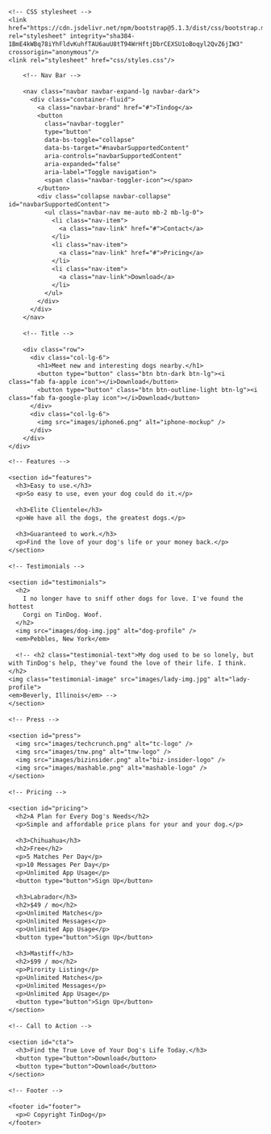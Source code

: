 <!DOCTYPE html>
<html>
  <head>
    <meta charset="utf-8" />
    <title>TinDog</title>

    <!-- Google Fonts -->
    <link rel="preconnect" href="https://fonts.googleapis.com"/>
    <link rel="preconnect" href="https://fonts.gstatic.com" crossorigin />
    <link href="https://fonts.googleapis.com/css2?family=Montserrat:wght@100;400;900&family=Ubuntu&display=swap" rel="stylesheet"/>

    <!-- Font Awesome -->
    <script src="https://kit.fontawesome.com/8bf0502cfe.js" crossorigin="anonymous"></script>

     <!-- Bootstrap -->
    <script src="https://cdn.jsdelivr.net/npm/bootstrap@5.1.3/dist/js/bootstrap.bundle.min.js" integrity="sha384-ka7Sk0Gln4gmtz2MlQnikT1wXgYsOg+OMhuP+IlRH9sENBO0LRn5q+8nbTov4+1p" crossorigin="anonymous"></script>
    
    <!-- CSS stylesheet -->
    <link href="https://cdn.jsdelivr.net/npm/bootstrap@5.1.3/dist/css/bootstrap.min.css" rel="stylesheet" integrity="sha384-1BmE4kWBq78iYhFldvKuhfTAU6auU8tT94WrHftjDbrCEXSU1oBoqyl2QvZ6jIW3" crossorigin="anonymous"/>
    <link rel="stylesheet" href="css/styles.css"/>  
  </head>

  <body>
    <section id="title">
    <div class="container-fluid">

        <!-- Nav Bar -->

        <nav class="navbar navbar-expand-lg navbar-dark">
          <div class="container-fluid">
            <a class="navbar-brand" href="#">Tindog</a>
            <button
              class="navbar-toggler"
              type="button"
              data-bs-toggle="collapse"
              data-bs-target="#navbarSupportedContent"
              aria-controls="navbarSupportedContent"
              aria-expanded="false"
              aria-label="Toggle navigation">
              <span class="navbar-toggler-icon"></span>
            </button>
            <div class="collapse navbar-collapse" id="navbarSupportedContent">
              <ul class="navbar-nav me-auto mb-2 mb-lg-0">
                <li class="nav-item">
                  <a class="nav-link" href="#">Contact</a>
                </li>
                <li class="nav-item">
                  <a class="nav-link" href="#">Pricing</a>
                </li>
                <li class="nav-item">
                  <a class="nav-link">Download</a>
                </li>
              </ul>
            </div>
          </div>
        </nav>

        <!-- Title -->

        <div class="row">
          <div class="col-lg-6">
            <h1>Meet new and interesting dogs nearby.</h1>
            <button type="button" class="btn btn-dark btn-lg"><i class="fab fa-apple icon"></i>Download</button>
            <button type="button" class="btn btn-outline-light btn-lg"><i class="fab fa-google-play icon"></i>Download</button>
          </div>
          <div class="col-lg-6">
            <img src="images/iphone6.png" alt="iphone-mockup" />
          </div>
        </div>
    </div>
  </section>

    <!-- Features -->

    <section id="features">
      <h3>Easy to use.</h3>
      <p>So easy to use, even your dog could do it.</p>

      <h3>Elite Clientele</h3>
      <p>We have all the dogs, the greatest dogs.</p>

      <h3>Guaranteed to work.</h3>
      <p>Find the love of your dog's life or your money back.</p>
    </section>

    <!-- Testimonials -->

    <section id="testimonials">
      <h2>
        I no longer have to sniff other dogs for love. I've found the hottest
        Corgi on TinDog. Woof.
      </h2>
      <img src="images/dog-img.jpg" alt="dog-profile" />
      <em>Pebbles, New York</em>

      <!-- <h2 class="testimonial-text">My dog used to be so lonely, but with TinDog's help, they've found the love of their life. I think.</h2>
    <img class="testimonial-image" src="images/lady-img.jpg" alt="lady-profile">
    <em>Beverly, Illinois</em> -->
    </section>

    <!-- Press -->

    <section id="press">
      <img src="images/techcrunch.png" alt="tc-logo" />
      <img src="images/tnw.png" alt="tnw-logo" />
      <img src="images/bizinsider.png" alt="biz-insider-logo" />
      <img src="images/mashable.png" alt="mashable-logo" />
    </section>

    <!-- Pricing -->

    <section id="pricing">
      <h2>A Plan for Every Dog's Needs</h2>
      <p>Simple and affordable price plans for your and your dog.</p>

      <h3>Chihuahua</h3>
      <h2>Free</h2>
      <p>5 Matches Per Day</p>
      <p>10 Messages Per Day</p>
      <p>Unlimited App Usage</p>
      <button type="button">Sign Up</button>

      <h3>Labrador</h3>
      <h2>$49 / mo</h2>
      <p>Unlimited Matches</p>
      <p>Unlimited Messages</p>
      <p>Unlimited App Usage</p>
      <button type="button">Sign Up</button>

      <h3>Mastiff</h3>
      <h2>$99 / mo</h2>
      <p>Pirority Listing</p>
      <p>Unlimited Matches</p>
      <p>Unlimited Messages</p>
      <p>Unlimited App Usage</p>
      <button type="button">Sign Up</button>
    </section>

    <!-- Call to Action -->

    <section id="cta">
      <h3>Find the True Love of Your Dog's Life Today.</h3>
      <button type="button">Download</button>
      <button type="button">Download</button>
    </section>

    <!-- Footer -->

    <footer id="footer">
      <p>© Copyright TinDog</p>
    </footer>
  </body>
</html>
